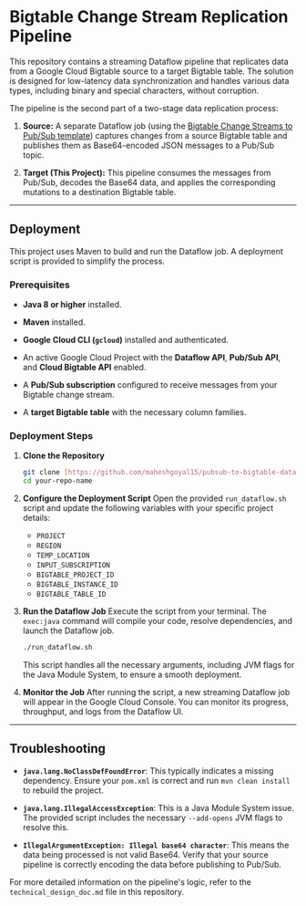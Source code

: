 # Bigtable Change Stream Replication Pipeline

This repository contains a streaming Dataflow pipeline that replicates data from a Google Cloud Bigtable source to a target Bigtable table. The solution is designed for low-latency data synchronization and handles various data types, including binary and special characters, without corruption.

The pipeline is the second part of a two-stage data replication process:

1. **Source:** A separate Dataflow job (using the [Bigtable Change Streams to Pub/Sub template](https://cloud.google.com/dataflow/docs/guides/templates/provided/cloud-bigtable-change-streams-to-pubsub)) captures changes from a source Bigtable table and publishes them as Base64-encoded JSON messages to a Pub/Sub topic.

2. **Target (This Project):** This pipeline consumes the messages from Pub/Sub, decodes the Base64 data, and applies the corresponding mutations to a destination Bigtable table.

---

## Deployment

This project uses Maven to build and run the Dataflow job. A deployment script is provided to simplify the process.

### Prerequisites

* **Java 8 or higher** installed.

* **Maven** installed.

* **Google Cloud CLI (`gcloud`)** installed and authenticated.

* An active Google Cloud Project with the **Dataflow API**, **Pub/Sub API**, and **Cloud Bigtable API** enabled.

* A **Pub/Sub subscription** configured to receive messages from your Bigtable change stream.

* A **target Bigtable table** with the necessary column families.

### Deployment Steps

1.  **Clone the Repository**

    ```bash
    git clone [https://github.com/maheshgoyal15/pubsub-to-bigtable-dataflow.git](https://github.com/maheshgoyal15/pubsub-to-bigtable-dataflow.git)
    cd your-repo-name
    ```

2.  **Configure the Deployment Script**
    Open the provided `run_dataflow.sh` script and update the following variables with your specific project details:

    * `PROJECT`
    * `REGION`
    * `TEMP_LOCATION`
    * `INPUT_SUBSCRIPTION`
    * `BIGTABLE_PROJECT_ID`
    * `BIGTABLE_INSTANCE_ID`
    * `BIGTABLE_TABLE_ID`

3.  **Run the Dataflow Job**
    Execute the script from your terminal. The `exec:java` command will compile your code, resolve dependencies, and launch the Dataflow job.

    ```bash
    ./run_dataflow.sh
    ```

    This script handles all the necessary arguments, including JVM flags for the Java Module System, to ensure a smooth deployment.

4.  **Monitor the Job**
    After running the script, a new streaming Dataflow job will appear in the Google Cloud Console. You can monitor its progress, throughput, and logs from the Dataflow UI.

---

## Troubleshooting

* **`java.lang.NoClassDefFoundError`**: This typically indicates a missing dependency. Ensure your `pom.xml` is correct and run `mvn clean install` to rebuild the project.

* **`java.lang.IllegalAccessException`**: This is a Java Module System issue. The provided script includes the necessary `--add-opens` JVM flags to resolve this.

* **`IllegalArgumentException: Illegal base64 character`**: This means the data being processed is not valid Base64. Verify that your source pipeline is correctly encoding the data before publishing to Pub/Sub.

For more detailed information on the pipeline's logic, refer to the `technical_design_doc.md` file in this repository.
